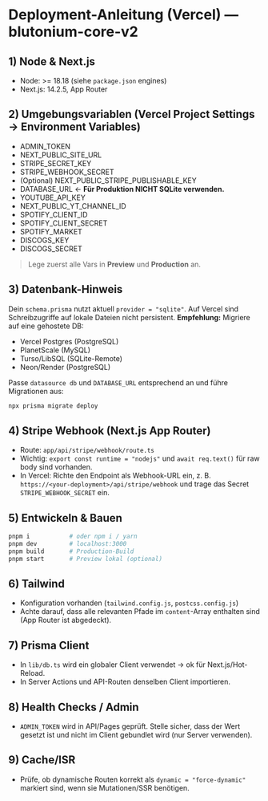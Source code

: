 # Deployment-Anleitung (Vercel) — blutonium-core-v2

## 1) Node & Next.js
- Node: >= 18.18 (siehe `package.json` engines)
- Next.js: 14.2.5, App Router

## 2) Umgebungsvariablen (Vercel Project Settings → Environment Variables)
- ADMIN_TOKEN
- NEXT_PUBLIC_SITE_URL
- STRIPE_SECRET_KEY
- STRIPE_WEBHOOK_SECRET
- (Optional) NEXT_PUBLIC_STRIPE_PUBLISHABLE_KEY
- DATABASE_URL  ← **Für Produktion NICHT SQLite verwenden.**
- YOUTUBE_API_KEY
- NEXT_PUBLIC_YT_CHANNEL_ID
- SPOTIFY_CLIENT_ID
- SPOTIFY_CLIENT_SECRET
- SPOTIFY_MARKET
- DISCOGS_KEY
- DISCOGS_SECRET

> Lege zuerst alle Vars in **Preview** und **Production** an.

## 3) Datenbank-Hinweis
Dein `schema.prisma` nutzt aktuell `provider = "sqlite"`. Auf Vercel sind Schreibzugriffe auf lokale Dateien nicht persistent.
**Empfehlung:** Migriere auf eine gehostete DB:
- Vercel Postgres (PostgreSQL)
- PlanetScale (MySQL)
- Turso/LibSQL (SQLite-Remote)
- Neon/Render (PostgreSQL)

Passe `datasource db` und `DATABASE_URL` entsprechend an und führe Migrationen aus:
```bash
npx prisma migrate deploy
```

## 4) Stripe Webhook (Next.js App Router)
- Route: `app/api/stripe/webhook/route.ts`
- Wichtig: `export const runtime = "nodejs"` und `await req.text()` für raw body sind vorhanden.
- In Vercel: Richte den Endpoint als Webhook-URL ein, z. B.
  `https://<your-deployment>/api/stripe/webhook` und trage das Secret `STRIPE_WEBHOOK_SECRET` ein.

## 5) Entwickeln & Bauen
```bash
pnpm i           # oder npm i / yarn
pnpm dev         # localhost:3000
pnpm build       # Production-Build
pnpm start       # Preview lokal (optional)
```

## 6) Tailwind
- Konfiguration vorhanden (`tailwind.config.js`, `postcss.config.js`)
- Achte darauf, dass alle relevanten Pfade im `content`-Array enthalten sind (App Router ist abgedeckt).

## 7) Prisma Client
- In `lib/db.ts` wird ein globaler Client verwendet → ok für Next.js/Hot-Reload.
- In Server Actions und API-Routen denselben Client importieren.

## 8) Health Checks / Admin
- `ADMIN_TOKEN` wird in API/Pages geprüft. Stelle sicher, dass der Wert gesetzt ist und nicht im Client gebundlet wird (nur Server verwenden).

## 9) Cache/ISR
- Prüfe, ob dynamische Routen korrekt als `dynamic = "force-dynamic"` markiert sind, wenn sie Mutationen/SSR benötigen.
